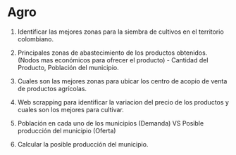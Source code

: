 Agro
====

1. Identificar las mejores zonas para la siembra de cultivos en el territorio colombiano.

2. Principales zonas de abastecimiento de los productos obtenidos. (Nodos mas económicos para ofrecer el producto) - Cantidad del Producto, Población del municipio.

3. Cuales son las mejores zonas para ubicar los centro de acopio de venta de productos agrícolas.

4. Web scrapping para identificar la variacion del precio de los productos y cuales son los mejores para cultivar.

5. Población en cada uno de los municipios (Demanda) VS Posible producción del municipio (Oferta)

6. Calcular la posible producción del municipio.
